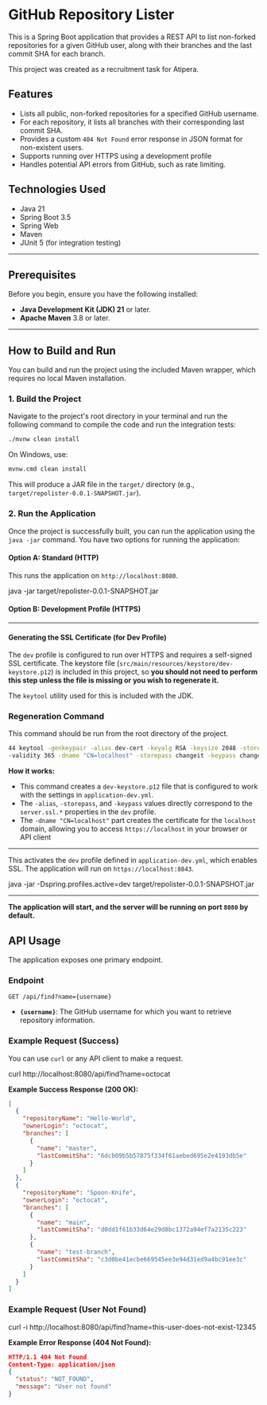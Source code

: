 # GitHub Repository Lister

This is a Spring Boot application that provides a REST API to list non-forked repositories for a given GitHub user, along with their
branches and the last commit SHA for each branch.

This project was created as a recruitment task for Atipera.

## Features
*   Lists all public, non-forked repositories for a specified GitHub username.
*   For each repository, it lists all branches with their corresponding last commit SHA.
*   Provides a custom `404 Not Found` error response in JSON format for non-existent users.
*   Supports running over HTTPS using a development profile
*   Handles potential API errors from GitHub, such as rate limiting.

## Technologies Used

*   Java 21
*   Spring Boot 3.5
*   Spring Web
*   Maven
*   JUnit 5 (for integration testing)

---

## Prerequisites

Before you begin, ensure you have the following installed:
*   **Java Development Kit (JDK) 21** or later.
*   **Apache Maven** 3.8 or later.

---

## How to Build and Run

You can build and run the project using the included Maven wrapper, which requires no local Maven installation.

### 1. Build the Project

Navigate to the project's root directory in your terminal and run the following command to
compile the code and run the integration tests:
```bash
./mvnw clean install
```
On Windows, use:
```bash
mvnw.cmd clean install
```
This will produce a JAR file in the `target/` directory (e.g., `target/repolister-0.0.1-SNAPSHOT.jar`).

### 2. Run the Application

Once the project is successfully built, you can run the application using the `java -jar` command. 
You have two options for running the application:

#### Option A: Standard (HTTP)

This runs the application on `http://localhost:8080`.

java -jar target/repolister-0.0.1-SNAPSHOT.jar

#### Option B: Development Profile (HTTPS)

---

#### Generating the SSL Certificate (for Dev Profile)

The `dev` profile is configured to run over HTTPS and requires a self-signed SSL certificate. The keystore file (`src/main/resources/keystore/dev-keystore.p12`) is included in this project, so **you should not need to perform this step unless the file is missing or you wish to regenerate it.**

The `keytool` utility used for this is included with the JDK.

### Regeneration Command

This command should be run from the root directory of the project.

```bash
44 keytool -genkeypair -alias dev-cert -keyalg RSA -keysize 2048 -storetype PKCS12 -keystore "src/main/resources/keystore/dev-keystore.p12"
-validity 365 -dname "CN=localhost" -storepass changeit -keypass changeit
```

**How it works:**
*   This command creates a `dev-keystore.p12` file that is configured to work with the settings in `application-dev.yml`.
*   The `-alias`, `-storepass`, and `-keypass` values directly correspond to the `server.ssl.*` properties in the `dev` profile.
*   The `-dname "CN=localhost"` part creates the certificate for the `localhost` domain, allowing you to access `https://localhost` in your
browser or API client

---

This activates the `dev` profile defined in `application-dev.yml`, which enables SSL. The application will run on `https://localhost:8843`.

java -jar -Dspring.profiles.active=dev target/repolister-0.0.1-SNAPSHOT.jar

---

**The application will start, and the server will be running on port `8080` by default.**

## API Usage

The application exposes one primary endpoint.

### Endpoint

`GET /api/find?name={username}`

*   **`{username}`**: The GitHub username for which you want to retrieve repository information.

### Example Request (Success)

You can use `curl` or any API client to make a request.

curl http://localhost:8080/api/find?name=octocat

**Example Success Response (200 OK):**

```json
[
  {
    "repositoryName": "Hello-World",
    "ownerLogin": "octocat",
    "branches": [
      {
        "name": "master",
        "lastCommitSha": "6dcb09b5b57875f334f61aebed695e2e4193db5e"
      }
    ]
  },
  {
    "repositoryName": "Spoon-Knife",
    "ownerLogin": "octocat",
    "branches": [
      {
        "name": "main",
        "lastCommitSha": "d0dd1f61b33d64e29d8bc1372a94ef7a2135c223"
      },
      {
        "name": "test-branch",
        "lastCommitSha": "c3d0be41ecbe669545ee3e94d31ed9a4bc91ee3c"
      }
    ]
  }
]
```

### Example Request (User Not Found)

curl -i http://localhost:8080/api/find?name=this-user-does-not-exist-12345

**Example Error Response (404 Not Found):**

```json
HTTP/1.1 404 Not Found
Content-Type: application/json
{
  "status": "NOT_FOUND",
  "message": "User not found"
}
```
